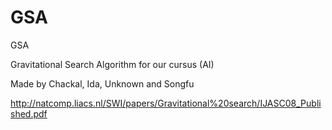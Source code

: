 # GSA
GSA

Gravitational Search Algorithm for our cursus (AI)

Made by Chackal, Ida, Unknown and Songfu

http://natcomp.liacs.nl/SWI/papers/Gravitational%20search/IJASC08_Published.pdf
